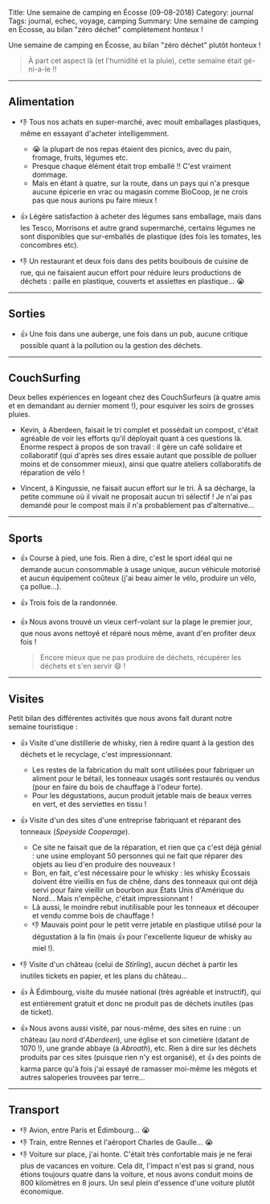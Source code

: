 Title: Une semaine de camping en Écosse (09-08-2018)
Category: journal
Tags: journal, echec, voyage, camping
Summary: Une semaine de camping en Écosse, au bilan "zéro déchet" complètement honteux !

Une semaine de camping en Écosse, au bilan "zéro déchet" plutôt honteux !

> À part cet aspect là (et l'humidité et la pluie), cette semaine était gé-ni-a-le !!

---

## Alimentation

- :-1: Tous nos achats en super-marché, avec moult emballages plastiques, même en essayant d'acheter intelligemment.
    + 😭 la plupart de nos repas étaient des picnics, avec du pain, fromage, fruits, légumes etc.
    + Presque chaque élément était trop emballé !! C'est vraiment dommage.
    + Mais en étant à quatre, sur la route, dans un pays qui n'a presque aucune épicerie en vrac ou magasin comme BioCoop, je ne crois pas que nous aurions pu faire mieux !


- :+1: Légère satisfaction à acheter des légumes sans emballage, mais dans les Tesco, Morrisons et autre grand supermarché, certains légumes ne sont disponibles que sur-emballés de plastique (des fois les tomates, les concombres etc).

- :-1: Un restaurant et deux fois dans des petits bouibouis de cuisine de rue, qui ne faisaient aucun effort pour réduire leurs productions de déchets : paille en plastique, couverts et assiettes en plastique… 😭

---

## Sorties

- :+1: Une fois dans une auberge, une fois dans un pub, aucune critique possible quant à la pollution ou la gestion des déchets.

---

## CouchSurfing

Deux belles expériences en logeant chez des CouchSurfeurs (à quatre amis et en demandant au dernier moment !), pour esquiver les soirs de grosses pluies.

- Kevin, à Aberdeen, faisait le tri complet et possédait un compost, c'était agréable de voir les efforts qu'il déployait quant à ces questions là. Énorme respect à propos de son travail : il gère un café solidaire et collaboratif (qui d'après ses dires essaie autant que possible de polluer moins et de consommer mieux), ainsi que quatre ateliers collaboratifs de réparation de vélo !

- Vincent, à Kingussie, ne faisait aucun effort sur le tri. À sa décharge, la petite commune où il vivait ne proposait aucun tri sélectif ! Je n'ai pas demandé pour le compost mais il n'a probablement pas d'alternative…

---

## Sports

- :+1: Course à pied, une fois. Rien à dire, c'est le sport idéal qui ne demande aucun consommable à usage unique, aucun véhicule motorisé et aucun équipement coûteux (j'ai beau aimer le vélo, produire un vélo, ça pollue…).
- :+1: Trois fois de la randonnée.
- :+1: Nous avons trouvé un vieux cerf-volant sur la plage le premier jour, que nous avons nettoyé et réparé nous même, avant d'en profiter deux fois !

  > Encore mieux que ne pas produire de déchets, récupérer les déchets et s'en servir :smile: !

---

## Visites

Petit bilan des différentes activités que nous avons fait durant notre semaine touristique :

- :+1: Visite d'une distillerie de whisky, rien à redire quant à la gestion des déchets et le recyclage, c'est impressionnant.
    + Les restes de la fabrication du malt sont utilisées pour fabriquer un aliment pour le bétail, les tonneaux usagés sont restaurés ou vendus (pour en faire du bois de chauffage à l'odeur forte).
    + Pour les dégustations, aucun produit jetable mais de beaux verres en vert, et des serviettes en tissu !

- :+1: Visite d'un des sites d'une entreprise fabriquant et réparant des tonneaux (*Speyside Cooperage*).
    + Ce site ne faisait que de la réparation, et rien que ça c'est déjà génial : une usine employant 50 personnes qui ne fait que réparer des objets au lieu d'en produire des nouveaux !
    + Bon, en fait, c'est nécessaire pour le whisky : les whisky Écossais doivent être vieillis en fus de chêne, dans des tonneaux qui ont déjà servi pour faire vieillir un bourbon aux États Unis d'Amérique du Nord… Mais n'empêche, c'était impressionnant !
    + Là aussi, le moindre rebut inutilisable pour les tonneaux et découper et vendu comme bois de chauffage !
    + :-1: Mauvais point pour le petit verre jetable en plastique utilisé pour la dégustation à la fin (mais :+1: pour l'excellente liqueur de whisky au miel !).

- :-1: Visite d'un château (celui de *Stirling*), aucun déchet à partir les inutiles tickets en papier, et les plans du château…

- :+1: À Édimbourg, visite du musée national (très agréable et instructif), qui est entièrement gratuit et donc ne produit pas de déchets inutiles (pas de ticket).

- :+1: Nous avons aussi visité, par nous-même, des sites en ruine : un château (au nord d'*Aberdeen*), une église et son cimetière (datant de 1070 !), une grande abbaye (à *Abroath*), etc. Rien à dire sur les déchets produits par ces sites (puisque rien n'y est organisé), et :+1: des points de karma parce qu'à fois j'ai essayé de ramasser moi-même les mégots et autres saloperies trouvées par terre…

---

## Transport

- :-1: Avion, entre Paris et Édimbourg… 😭
- :-1: Train, entre Rennes et l'aéroport Charles de Gaulle… 😭
- :-1: Voiture sur place, j'ai honte. C'était très confortable mais je ne ferai plus de vacances en voiture. Cela dit, l'impact n'est pas si grand, nous étions toujours quatre dans la voiture, et nous avons conduit moins de 800 kilomètres en 8 jours. Un seul plein d'essence d'une voiture plutôt économique.
